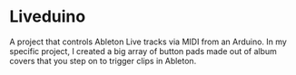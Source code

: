 Liveduino
=========

A project that controls Ableton Live tracks via MIDI from an Arduino. In my specific project, I created a big array of button pads made out of album covers that you step on to trigger clips in Ableton.
